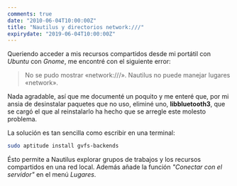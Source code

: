 ```yaml
---
comments: true
date: "2010-06-04T10:00:00Z"
title: "Nautilus y directorios network:///"
expirydate: "2019-06-04T10:00:00Z"
---
```


Queriendo acceder a mis recursos compartidos desde mi portátil con
*Ubuntu* con *Gnome*, me encontré con el siguiente error:

> No se pudo mostrar «network:///».
>  Nautilus no puede manejar lugares «network».

Nada agradable, así que me documenté un poquito y me enteré que, por mi
ansia de desinstalar paquetes que no uso, eliminé uno,
**libbluetooth3**, que se cargó el que al reinstalarlo ha hecho que se
arregle este molesto problema.

La solución es tan sencilla como escribir en una terminal:

```bash
sudo aptitude install gvfs-backends
```

Ésto permite a Nautilus explorar grupos de trabajos y los recursos
compartidos en una red local. Además añade la función *"Conectar con el
servidor"* en el menú *Lugares*.

